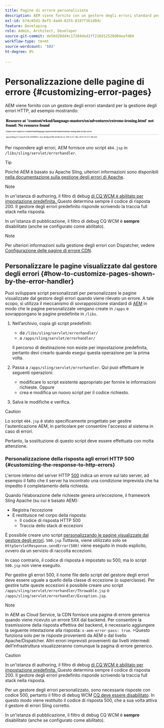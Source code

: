 ```yaml
---
title: Pagine di errore personalizzate
description: AEM viene fornito con un gestore degli errori standard per la gestione degli errori HTTP, che può essere personalizzato.
exl-id: b74c65d1-8ef5-4ad4-8255-8187f3b1d84c
feature: Developing
role: Admin, Architect, Developer
source-git-commit: de50d20dd4c17204ded1ff216d12520d04eafd04
workflow-type: tm+mt
source-wordcount: '583'
ht-degree: 0%

---
```


# Personalizzazione delle pagine di errore {#customizing-error-pages}

AEM viene fornito con un gestore degli errori standard per la gestione degli errori HTTP, ad esempio mostrando:

![Messaggio di errore standard](assets/error-message-standard.png)

Per rispondere agli errori, AEM fornisce uno script `404.jsp` in `/libs/sling/servlet/errorhandler`.

>[!TIP]
>
>Poiché AEM è basato su Apache Sling, ulteriori informazioni sono disponibili [nella documentazione sulla gestione degli errori di Apache](https://sling.apache.org/documentation/the-sling-engine/errorhandling.html).

>[!NOTE]
>
>In un&#39;istanza di authoring, il filtro di debug [ di CQ WCM è abilitato per impostazione predefinita. ](/help/implementing/deploying/configuring-osgi.md) Questo determina sempre il codice di risposta 200. Il gestore degli errori predefinito risponde scrivendo la traccia full stack nella risposta.
>
>In un&#39;istanza di pubblicazione, il filtro di debug CQ WCM è **sempre** disabilitato (anche se configurato come abilitato).

>[!NOTE]
>
>Per ulteriori informazioni sulla gestione degli errori con Dispatcher, vedere [Configurazione delle pagine di errore CDN](/help/implementing/dispatcher/cdn-error-pages.md).

## Personalizzare le pagine visualizzate dal gestore degli errori {#how-to-customize-pages-shown-by-the-error-handler}

Puoi sviluppare script personalizzati per personalizzare le pagine visualizzate dal gestore degli errori quando viene rilevato un errore. A tale scopo, si utilizza il meccanismo di sovrapposizione standard di [AEM](/help/implementing/developing/introduction/overlays.md) in modo che le pagine personalizzate vengano create in `/apps` e sovrappongano le pagine predefinite in `/libs`.

1. Nell’archivio, copia gli script predefiniti:

   * da `/libs/sling/servlet/errorhandler/`
   * a `/apps/sling/servlet/errorhandler/`

   Il percorso di destinazione non esiste per impostazione predefinita, pertanto devi crearlo quando esegui questa operazione per la prima volta.

1. Passa a `/apps/sling/servlet/errorhandler`. Qui puoi effettuare le seguenti operazioni:

   * modificare lo script esistente appropriato per fornire le informazioni richieste. Oppure
   * crea e modifica un nuovo script per il codice richiesto.

1. Salva le modifiche e verifica.

>[!CAUTION]
>
>Lo script `404.jsp` è stato specificamente progettato per gestire l&#39;autenticazione AEM, in particolare per consentire l&#39;accesso al sistema in caso di errori.
>
>Pertanto, la sostituzione di questo script deve essere effettuata con molta attenzione.

### Personalizzazione della risposta agli errori HTTP 500 {#customizing-the-response-to-http-errors}

L&#39;errore interno del server HTTP [500](https://www.w3.org/Protocols/rfc2616/rfc2616-sec10.html) indica un errore sul lato server, ad esempio il fatto che il server ha incontrato una condizione imprevista che ha impedito il completamento della richiesta.

Quando l’elaborazione delle richieste genera un’eccezione, il framework Sling Apache (su cui è basato AEM):

* Registra l’eccezione
* E restituisce nel corpo della risposta:
   * Il codice di risposta HTTP 500
   * Traccia dello stack di eccezioni

È possibile creare uno script [ personalizzando le pagine visualizzate dal gestore degli errori](#how-to-customize-pages-shown-by-the-error-handler). `500.jsp` Tuttavia, viene utilizzato solo se `HttpServletResponse.sendError(500)` viene eseguito in modo esplicito, ovvero da un servizio di raccolta eccezioni.

In caso contrario, il codice di risposta è impostato su 500, ma lo script `500.jsp` non viene eseguito.

Per gestire gli errori 500, il nome file dello script del gestore degli errori deve essere uguale a quello della classe di eccezione (o superclasse). Per gestire tutte queste eccezioni è possibile creare uno script `/apps/sling/servlet/errorhandler/Throwable.jsp` o `/apps/sling/servlet/errorhandler/Exception.jsp`.

>[!NOTE]
>
>In AEM as Cloud Service, la CDN fornisce una pagina di errore generica quando viene ricevuto un errore 5XX dal backend. Per consentire la trasmissione della risposta effettiva del backend, è necessario aggiungere la seguente intestazione alla risposta: `x-aem-error-pass: true`.
>&#x200B;>Questo funziona solo per le risposte provenienti da AEM o dal livello Apache/Dispatcher. Altri errori imprevisti provenienti dai livelli intermedi dell’infrastruttura visualizzeranno comunque la pagina di errore generico.

>[!CAUTION]
>
>In un&#39;istanza di authoring, il filtro di debug [ di CQ WCM è abilitato per impostazione predefinita. ](/help/implementing/deploying/configuring-osgi.md) Questo determina sempre il codice di risposta 200. Il gestore degli errori predefinito risponde scrivendo la traccia full stack nella risposta.
>
>Per un gestore degli errori personalizzato, sono necessarie risposte con codice 500, pertanto il filtro di debug WCM [CQ deve essere disabilitato](/help/implementing/deploying/configuring-osgi.md). In questo modo viene restituito il codice di risposta 500, che a sua volta attiva il gestore di errori Sling corretto.
>
>In un&#39;istanza di pubblicazione, il filtro di debug CQ WCM è **sempre** disabilitato (anche se configurato come abilitato).
